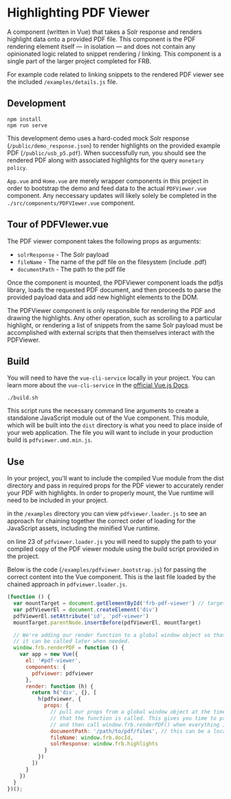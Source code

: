 # Highlighting PDF Viewer

A component (written in Vue) that takes a Solr response and renders highlight data onto a provided PDF file. This component is the PDF rendering element itself — in isolation — and does not contain any opinionated logic related to snippet rendering / linking. This component is a single part of the larger project completed for FRB.

For example code related to linking snippets to the rendered PDF viewer see the included `/examples/details.js` file.

## Development
```
npm install
npm run serve
```

This development demo uses a hard-coded mock Solr response (`/public/demo_response.json`) to render highlights on the provided example PDF (`/public/usb_p5.pdf`). When successfully run, you should see the rendered PDF along with associated highlights for the query `monetary policy`.

`App.vue` and `Home.vue` are merely wrapper components in this project in order to bootstrap the demo and feed data to the actual `PDFViewer.vue` component. Any neccessary updates will likely solely be completed in the `./src/components/PDFVIewer.vue` component.

## Tour of PDFVIewer.vue
The PDF viewer component takes the following props as arguments:

- `solrResponse` - The Solr payload
- `fileName` - The name of the pdf file on the filesystem (include .pdf)
- `documentPath` - The path to the pdf file

Once the component is mounted, the PDFViewer component loads the pdfjs library, loads the requested PDF document, and then proceeds to parse the provided payload data and add new highlight elements to the DOM.

The PDFViewer component is only responsible for rendering the PDF and drawing the highlights. Any other operation, such as scrolling to a particular highlight, or rendering a list of snippets from the same Solr payload must be accomplished with external scripts that then themselves interact with the PDFViewer.

## Build
You will need to have the `vue-cli-service` locally in your project. You can learn more about the `vue-cli-service` in the [official Vue.js Docs](https://cli.vuejs.org/guide/cli-service.html).

```
./build.sh
```

This script runs the necessary command line arguments to create a standalone JavaScript module out of the Vue component. This module, which will be built into the `dist` directory is what you need to place inside of your web application. The file you will want to include in your production build is `pdfviewer.umd.min.js`.

## Use
In your project, you'll want to include the compiled Vue module from the dist directory and pass in required props for the PDF viewer to accurately render your PDF with highlights. In order to properly mount, the Vue runtime will need to be included in your project.

in the `/examples` directory you can view `pdfviewer.loader.js` to see an approach for chaining together the correct order of loading for the JavaScript assets, including the minified Vue runtime.

on line 23 of `pdfviewer.loader.js` you will need to supply the path to your compiled copy of the PDF viewer module using the build script provided in the project.

Below is the code (`/examples/pdfviewer.bootstrap.js`) for passing the correct content into the Vue component. This is the last file loaded by the chained approach in `pdfviewer.loader.js`.

```js
(function () {
  var mountTarget = document.getElementById('frb-pdf-viewer') // target your chosen mount point here
  var pdfViewerEl = document.createElement('div')
  pdfViewerEl.setAttribute('id', 'pdf-viewer')
  mountTarget.parentNode.insertBefore(pdfViewerEl, mountTarget)

  // We're adding our render function to a global window object so that
  // it can be called later when needed.
  window.frb.renderPDF = function () {
    var app = new Vue({
      el: '#pdf-viewer',
      components: {
        pdfviewer: pdfviewer
      },
      render: function (h) {
        return h('div', {}, [
          h(pdfviewer, {
            props: {
              // pull our props from a global window object at the time
              // that the function is called. This gives you time to prepare the data
              // and then call window.frb.renderPDF() when everything is available.
              documentPath: '/path/to/pdf/files', // this can be a local or remote URL
              fileName: window.frb.docId,
              solrResponse: window.frb.highlights
            }
          })
        ])
      }
    })
  }
})();
```


